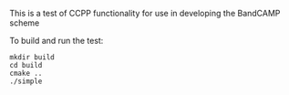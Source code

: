 This is a test of CCPP functionality for use in developing the BandCAMP scheme

To build and run the test:
```
mkdir build
cd build
cmake ..
./simple
```
